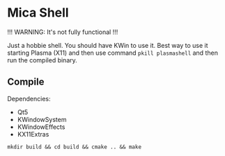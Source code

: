 # Mica Shell

!!! WARNING: It's not fully functional !!!

Just a hobbie shell. You should have KWin to use it. Best way to use it starting Plasma (X11) and then use command `pkill plasmashell` and then run the compiled binary.

## Compile
Dependencies:
- Qt5
- KWindowSystem
- KWindowEffects
- KX11Extras

```mkdir build && cd build && cmake .. && make```
